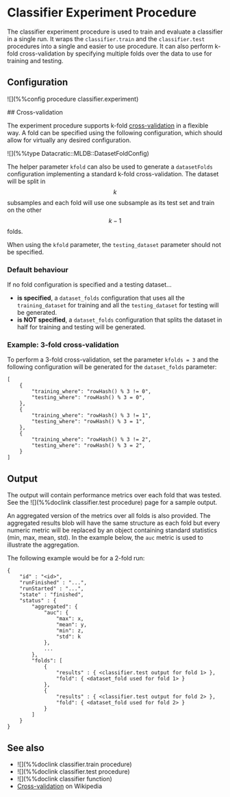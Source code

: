 # Classifier Experiment Procedure

The classifier experiment procedure is used to train and evaluate a classifier in a single run.
It wraps the `classifier.train` and the `classifier.test` procedures into a single and easier to 
use procedure. It can also perform k-fold cross-validation by specifying multiple
folds over the data to use for training and testing.

## Configuration

![](%%config procedure classifier.experiment)

<div id="DatasetFoldConfig">
## Cross-validation

The experiment procedure supports k-fold 
[cross-validation](https://en.wikipedia.org/wiki/Cross-validation_(statistics)) in a
flexible way. A fold can be specified using the following configuration, which should allow
for virtually any desired configuration.

![](%%type Datacratic::MLDB::DatasetFoldConfig)

The helper parameter `kfold` can also be used to generate a `datasetFolds` configuration
implementing a standard k-fold cross-validation. The dataset will be split in $$k$$ subsamples and
each fold will use one subsample as its test set and train on the other $$k-1$$ folds.

When using the `kfold` parameter, the `testing_dataset` parameter should not be specified.

### Default behaviour

If no fold configuration is specified and a testing dataset...

- **is specified**, a `dataset_folds` configuration that uses
all the `training_dataset` for training and all the `testing_dataset` for testing
will be generated.
- **is NOT specified**, a `dataset_folds` configuration that splits
the dataset in half for training and testing will be generated.


### Example: 3-fold cross-validation

To perform a 3-fold cross-validation, set the parameter `kfolds = 3` and the following
configuration will be generated for the `dataset_folds` parameter:

    [
        {
            "training_where": "rowHash() % 3 != 0",
            "testing_where": "rowHash() % 3 = 0",
        },
        {
            "training_where": "rowHash() % 3 != 1",
            "testing_where": "rowHash() % 3 = 1",
        },
        {
            "training_where": "rowHash() % 3 != 2",
            "testing_where": "rowHash() % 3 = 2",
        }
    ]



## Output

The output will contain performance metrics over each fold that was tested. See the 
![](%%doclink classifier.test procedure) page for a sample output.

An aggregated version of the metrics over all folds is also provided. The aggregated
results blob will have the same structure as each fold but every numeric metric will
be replaced by an object containing standard statistics (min, max, mean, std).
In the example below, the `auc` metric is used to illustrate the aggregation.

The following example would be for a 2-fold run:

    {
        "id" : "<id>",
        "runFinished" : "...",
        "runStarted" : "...",
        "state" : "finished",
        "status" : {
            "aggregated": {
                "auc": {
                    "max": x,
                    "mean": y,
                    "min": z,
                    "std": k
                },
                ...
            },
            "folds": [
                {
                    "results" : { <classifier.test output for fold 1> },
                    "fold": { <dataset_fold used for fold 1> }
                },
                {
                    "results" : { <classifier.test output for fold 2> },
                    "fold": { <dataset_fold used for fold 2> }
                }
            ]
        }
    }

## See also

* ![](%%doclink classifier.train procedure)
* ![](%%doclink classifier.test procedure)
* ![](%%doclink classifier function)
* [Cross-validation](https://en.wikipedia.org/wiki/Cross-validation_(statistics)) on Wikipedia


